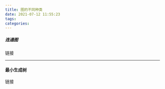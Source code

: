 ```yaml
---
title: 图的不同种类
date: 2021-07-12 11:55:23
tags:
categories:
---
```


##### 连通图

链接



---

#### 最小生成树

链接